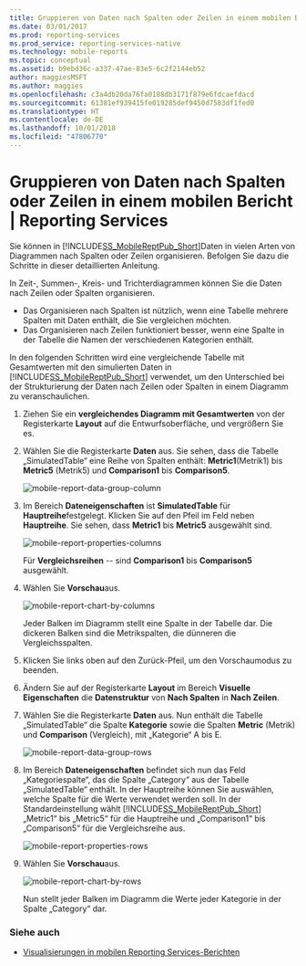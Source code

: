 ```yaml
---
title: Gruppieren von Daten nach Spalten oder Zeilen in einem mobilen Bericht | Reporting Services | Microsoft-Dokumentation
ms.date: 03/01/2017
ms.prod: reporting-services
ms.prod_service: reporting-services-native
ms.technology: mobile-reports
ms.topic: conceptual
ms.assetid: b9ebd36c-a337-47ae-83e5-6c2f2144eb52
author: maggiesMSFT
ms.author: maggies
ms.openlocfilehash: c3a4db20da76fa0188db3171f879e6fdcaefdacd
ms.sourcegitcommit: 61381ef939415fe019285def9450d7583df1fed0
ms.translationtype: HT
ms.contentlocale: de-DE
ms.lasthandoff: 10/01/2018
ms.locfileid: "47806770"
---
```

# <a name="group-data-by-columns-or-rows-in-a-mobile-report--reporting-services"></a>Gruppieren von Daten nach Spalten oder Zeilen in einem mobilen Bericht | Reporting Services
Sie können in [!INCLUDE[SS_MobileReptPub_Short](../../includes/ss-mobilereptpub-short.md)]Daten in vielen Arten von Diagrammen nach Spalten oder Zeilen organisieren. Befolgen Sie dazu die Schritte in dieser detaillierten Anleitung.

In Zeit-, Summen-, Kreis- und Trichterdiagrammen können Sie die Daten nach Zeilen oder Spalten organisieren. 
* Das Organisieren nach Spalten ist nützlich, wenn eine Tabelle mehrere Spalten mit Daten enthält, die Sie vergleichen möchten. 
* Das Organisieren nach Zeilen funktioniert besser, wenn eine Spalte in der Tabelle die Namen der verschiedenen Kategorien enthält. 

In den folgenden Schritten wird eine vergleichende Tabelle mit Gesamtwerten mit den simulierten Daten in [!INCLUDE[SS_MobileReptPub_Short](../../includes/ss-mobilereptpub-short.md)] verwendet, um den Unterschied bei der Strukturierung der Daten nach Zeilen oder Spalten in einem Diagramm zu veranschaulichen.  

1. Ziehen Sie ein **vergleichendes Diagramm mit Gesamtwerten** von der Registerkarte **Layout** auf die Entwurfsoberfläche, und vergrößern Sie es.

2. Wählen Sie die Registerkarte **Daten** aus. Sie sehen, dass die Tabelle „SimulatedTable“ eine Reihe von Spalten enthält: **Metric1**(Metrik1) bis **Metric5** (Metrik5) und **Comparison1** bis **Comparison5**. 

   ![mobile-report-data-group-column](../../reporting-services/mobile-reports/media/mobile-report-data-group-column.png)

3. Im Bereich **Dateneigenschaften** ist **SimulatedTable** für **Hauptreihe**festgelegt. Klicken Sie auf den Pfeil im Feld neben **Hauptreihe**. Sie sehen, dass **Metric1** bis **Metric5** ausgewählt sind.

   ![mobile-report-properties-columns](../../reporting-services/mobile-reports/media/mobile-report-properties-columns.png)

   Für **Vergleichsreihen** --  sind **Comparison1** bis **Comparison5** ausgewählt.
   
4. Wählen Sie **Vorschau**aus.

   ![mobile-report-chart-by-columns](../../reporting-services/mobile-reports/media/mobile-report-chart-by-columns.png)

   Jeder Balken im Diagramm stellt eine Spalte in der Tabelle dar. Die dickeren Balken sind die Metrikspalten, die dünneren die Vergleichsspalten.

5. Klicken Sie links oben auf den Zurück-Pfeil, um den Vorschaumodus zu beenden.

6. Ändern Sie auf der Registerkarte **Layout** im Bereich **Visuelle Eigenschaften** die **Datenstruktur** von **Nach Spalten** in **Nach Zeilen**.  

7. Wählen Sie die Registerkarte **Daten** aus. Nun enthält die Tabelle „SimulatedTable“ die Spalte **Kategorie** sowie die Spalten **Metric** (Metrik) und **Comparison** (Vergleich), mit „Kategorie“ A bis E. 

   ![mobile-report-data-group-rows](../../reporting-services/mobile-reports/media/mobile-report-data-group-rows.png)

8.  Im Bereich **Dateneigenschaften** befindet sich nun das Feld „Kategoriespalte“, das die Spalte „Category“ aus der Tabelle „SimulatedTable“ enthält. In der Hauptreihe können Sie auswählen, welche Spalte für die Werte verwendet werden soll. In der Standardeinstellung wählt [!INCLUDE[SS_MobileReptPub_Short](../../includes/ss-mobilereptpub-short.md)] „Metric1“ bis „Metric5“ für die Hauptreihe und „Comparison1“ bis „Comparison5“ für die Vergleichsreihe aus. 

    ![mobile-report-properties-rows](../../reporting-services/mobile-reports/media/mobile-report-properties-rows.png)

9. Wählen Sie **Vorschau**aus.

   ![mobile-report-chart-by-rows](../../reporting-services/mobile-reports/media/mobile-report-chart-by-rows.png)

   Nun stellt jeder Balken im Diagramm die Werte jeder Kategorie in der Spalte „Category“ dar.

### <a name="see-also"></a>Siehe auch
* [Visualisierungen in mobilen Reporting Services-Berichten](../../reporting-services/mobile-reports/add-visualizations-to-reporting-services-mobile-reports.md)
